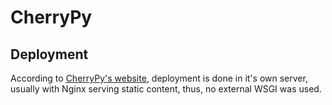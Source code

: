 # CherryPy

## Deployment

According to [CherryPy's website](https://docs.cherrypy.org/en/latest/deploy.html), deployment is done in it's own server, usually with Nginx serving static content, thus, no external WSGI was used.
